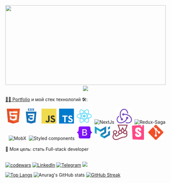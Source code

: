 <div align="center">
  <img src="https://media.giphy.com/media/dWesBcTLavkZuG35MI/giphy.gif" width="100%" height="250"  />
    <a href="https://git.io/typing-svg">
    <img src="https://readme-typing-svg.herokuapp.com?color=blue&lines=Hi,+I`m+Viktor+-+Frontend+developer.">
  </a>
</div>

<a href='http://viktorchizh.github.io/portfolio/'>👨‍💻 Portfolio</a>  и мой стек технологий 🛠️:
 
 <div align="center"> 
   <img src="https://github.com/devicons/devicon/blob/master/icons/html5/html5-original.svg" title="HTML5" alt="HTML5" width="48" height="48"/>&nbsp;
   <img src="https://github.com/devicons/devicon/blob/master/icons/css3/css3-plain-wordmark.svg"  title="CSS3,SCSS,SASS" alt="CSS3,SCSS,SASS" width="48" height="48"/>&nbsp;
   <img src="https://github.com/devicons/devicon/blob/master/icons/javascript/javascript-original.svg" title="JavaScript" alt="JavaScript" width="48" height="48"/>&nbsp;
   <img src="https://github.com/devicons/devicon/blob/master/icons/typescript/typescript-plain.svg" title="TypeScript" alt="TypeScript" width="48" height="48"/>&nbsp;
   <img src="https://github.com/devicons/devicon/blob/master/icons/react/react-original.svg" title="React" alt="React" width="48" height="48"/>&nbsp;
   <img src="https://static-00.iconduck.com/assets.00/brand-nextjs-icon-512x512-iz9ba3mc.png" title="NextJs" alt="NextJs" width="48" height="48"/>&nbsp;
   <img src="https://github.com/devicons/devicon/blob/master/icons/redux/redux-original.svg" title="Redux, RTK, RTK-query" alt="Redux, RTK, RTK-query" width="48" height="48"/>&nbsp;
   <img src="https://redux-saga.js.org//img/Redux-Saga-Logo-Portrait.png" title="Redux-Saga" alt="Redux-Saga" width="48" height="48"/>&nbsp;
   <img src="https://mobx.js.org/img/mobx.png" title="MobX" alt="MobX" width="48" height="48"/>&nbsp;
   <img src="https://avatars.githubusercontent.com/u/20658825?s=48&v=4" title="Styled components" alt="Styled components" width="48" height="48"/>&nbsp;
   <img src="https://github.com/devicons/devicon/blob/master/icons/bootstrap/bootstrap-original.svg" title="Bootstrap" alt="Bootstrap" width="48" height="48"/>&nbsp;
   <img src="https://github.com/devicons/devicon/blob/master/icons/materialui/materialui-original.svg" title="MaterialUI" alt="MaterialUI" width="48" height="48"/>&nbsp;
   <img src="https://github.com/devicons/devicon/blob/master/icons/jest/jest-plain.svg" title="Jest" alt="Jest" width="48" height="48"/>&nbsp;
   <img src="https://github.com/devicons/devicon/blob/master/icons/storybook/storybook-original.svg" title="Storybook" alt="Storybook" width="48" height="48"/>&nbsp;
   <img src="https://github.com/devicons/devicon/blob/master/icons/git/git-original.svg" title="Git" alt="Git" width="48" height="48"/>&nbsp;
</div>
</br>
🎯 Моя цель: стать Full-stack developer
</br></br>

 [![codewars](https://www.codewars.com/users/ViktorChizh/badges/large)](https://www.codewars.com/users/ViktorChizh)&nbsp;<a href="https://www.linkedin.com/in/ViktorChizh/"><img width="125" src="https://img.shields.io/badge/LinkedIn-blue?style=for-the-badge&logo=linkedin&logoColor=white" alt="LinkedIn"/></a>&nbsp;<a href="https://t.me/ViktorChizh"><img width="125" src="https://img.shields.io/badge/Telegram-blue?style=for-the-badge&logo=telegram&logoColor=white" alt="Telegram"/></a>&nbsp;![](https://komarev.com/ghpvc/?username=ViktorChizh&style=for-the-badge)

[![Top Langs](https://github-readme-stats.vercel.app/api/top-langs/?username=ViktorChizh&langs_count=8&border_radius=10&show_owner=true&layout=compact&size_weight=1&card_width=310&theme=github_dark_dimmed)](https://github.com/anuraghazra/github-readme-stats)&nbsp;![Anurag's GitHub stats](https://github-readme-stats.vercel.app/api?username=ViktorChizh&theme=github_dark_dimmed&border_radius=10&show_icons=true&hide_rank=true&line_height=24)&nbsp;[![GitHub Streak](https://streak-stats.demolab.com?user=ViktorChizh&theme=github_dark_dimmed&border_radius=10&date_format=j%20M%5B%20Y%5D&mode=daylly&card_height=190&card_width=210&hide_longest_streak=true)](https://git.io/streak-stats)

<!-- ℹ️ 🎯📲💫👨‍💻🌍🌐  Контакты:  🖥️++💻 micro small-->
<!-- <img src="https://upload.wikimedia.org/wikipedia/commons/thumb/9/9a/Visual_Studio_Code_1.50_icon.svg/120px-Visual_Studio_Code_1.50_icon.svg.png" title="VScode" alt="VScode" width="48" height="48"/>&nbsp; -->
<!-- <img src="https://github.com/devicons/devicon/blob/master/icons/webstorm/webstorm-original.svg" title="WebStorm" alt="WebStorm" width="48" height="48"/>&nbsp; -->
<!-- <img src="https://github.com/devicons/devicon/blob/master/icons/sass/sass-original.svg" title="SASS" alt="SASS" width="48" height="48"/>&nbsp;-->
<!--  <img src="https://upload.wikimedia.org/wikipedia/commons/6/6f/Sql_database_shortcut_icon.png" title="SQL" alt="SQL" width="48" height="48"/>&nbsp;-->
<!--  <img src="https://github.com/devicons/devicon/blob/master/icons/python/python-original.svg" title="Python" alt="Python" width="48" height="48"/>&nbsp;-->
<!--  <img src="https://avatars.githubusercontent.com/u/27804?s=48&v=4" title="Django" alt="Django" width="48" height="48"/>&nbsp;-->
<!--  <img src="https://upload.wikimedia.org/wikipedia/commons/thumb/c/c2/GitHub_Invertocat_Logo.svg/500px-GitHub_Invertocat_Logo.svg.png" title="GitHub" alt="GitHub" width="48" height="48"/> -->
<!--  <img src="https://github.com/devicons/devicon/blob/master/icons/postman/postman-original.svg" title="Postman" alt="Postman" width="48" height="48"/>&nbsp; -->
<!--  <img src="https://encrypted-tbn0.gstatic.com/images?q=tbn:ANd9GcQwxD-73xOga0UQ2WYXy--NVfXueTWKyk9qNg&usqp=CAU" title="NextJs" alt="NextJs" width="48" height="48"/>&nbsp; -->
